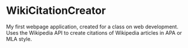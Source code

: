 WikiCitationCreator
===================

My first webpage application, created for a class on web development. Uses the Wikipedia API to create citations of Wikipedia articles in APA or MLA style.
